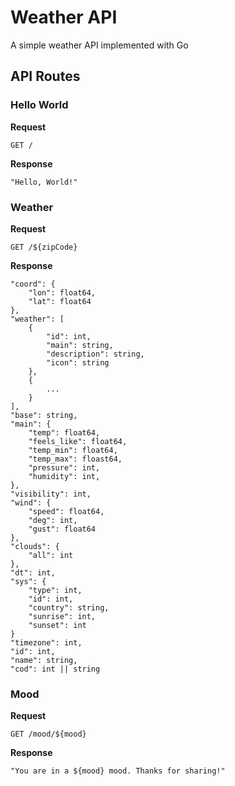 # Weather API

A simple weather API implemented with Go

## API Routes

### Hello World

**Request** 

```
GET /
```

**Response**

```
"Hello, World!"
```

### Weather

**Request** 

```
GET /${zipCode}
```

**Response**
```
"coord": {
    "lon": float64,
    "lat": float64
},
"weather": [
    {
        "id": int,
        "main": string,
        "description": string,
        "icon": string
    },
    {
        ...
    }
],
"base": string,
"main": {
    "temp": float64,
	"feels_like": float64,
	"temp_min": float64,
	"temp_max": floast64,
	"pressure": int,
	"humidity": int,
},
"visibility": int,
"wind": {
    "speed": float64,
	"deg": int,
	"gust": float64
},
"clouds": {
    "all": int
},
"dt": int,
"sys": {
    "type": int,
	"id": int,
	"country": string,
	"sunrise": int,
	"sunset": int
}
"timezone": int,
"id": int,
"name": string,
"cod": int || string
```

### Mood

**Request**

```
GET /mood/${mood}
```

**Response**

```
"You are in a ${mood} mood. Thanks for sharing!"
```